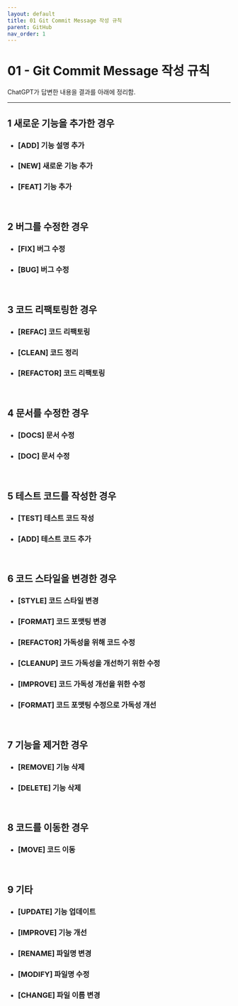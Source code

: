 ```yaml
---
layout: default
title: 01 Git Commit Message 작성 규칙
parent: GitHub
nav_order: 1
---
```

# 01 - Git Commit Message 작성 규칙
ChatGPT가 답변한 내용을 결과를 아래에 정리함.
<hr>

## 1 새로운 기능을 추가한 경우

* ### [ADD] 기능 설명 추가
* ### [NEW] 새로운 기능 추가
* ### [FEAT] 기능 추가

<br>

## 2 버그를 수정한 경우

* ### **[FIX] 버그 수정**
* ### [BUG] 버그 수정

<br>

## 3 코드 리팩토링한 경우

* ### [REFAC] 코드 리팩토링
* ### [CLEAN] 코드 정리
* ### [REFACTOR] 코드 리팩토링

<br>

## 4 문서를 수정한 경우

* ### [DOCS] 문서 수정
* ### [DOC] 문서 수정

<br>

## 5 테스트 코드를 작성한 경우

* ### [TEST] 테스트 코드 작성
* ### [ADD] 테스트 코드 추가

<br>

## 6 코드 스타일을 변경한 경우

* ### [STYLE] 코드 스타일 변경
* ### [FORMAT] 코드 포맷팅 변경
* ### [REFACTOR] 가독성을 위해 코드 수정
* ### [CLEANUP] 코드 가독성을 개선하기 위한 수정
* ### [IMPROVE] 코드 가독성 개선을 위한 수정
* ### [FORMAT] 코드 포맷팅 수정으로 가독성 개선

<br>

## 7 기능을 제거한 경우

* ### [REMOVE] 기능 삭제
* ### [DELETE] 기능 삭제

<br>

## 8 코드를 이동한 경우

* ### [MOVE] 코드 이동

<br>

## 9 기타

* ### [UPDATE] 기능 업데이트
* ### [IMPROVE] 기능 개선
* ### [RENAME] 파일명 변경
* ### [MODIFY] 파일명 수정
* ### [CHANGE] 파일 이름 변경
